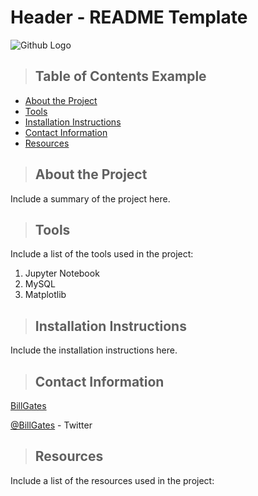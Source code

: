 # Header - README Template

![Github Logo](https://github.githubassets.com/images/modules/logos_page/Octocat.png "Github logo - markdown")

>## Table of Contents Example
* [About the Project](#about_the_project)
* [Tools](#tools)
* [Installation Instructions](#installation_instructions)
* [Contact Information](#contact)
* [Resources](#resources)

<a class="anchor" id="about the project"></a>
>## About the Project
Include a summary of the project here.

<a class="anchor" id="tools"></a>
>## Tools
Include a list of the tools used in the project:
1. Jupyter Notebook
2. MySQL
3. Matplotlib
   
<a class="anchor" id="installation instructions"></a>
>## Installation Instructions
Include the installation instructions here.

<a class="anchor" id="contact"></a>
>## Contact Information
[BillGates](https://www.linkedin.com/in/williamhgates/detail/recent-activity/posts/)

[@BillGates](https://twitter.com/BillGates) - Twitter

<a class="anchor" id="resources"></a>
>## Resources
Include a list of the resources used in the project:
